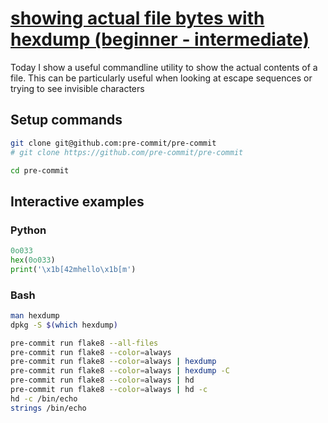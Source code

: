 # [showing actual file bytes with hexdump (beginner - intermediate)](https://youtu.be/FNyo1CSxBrg)

Today I show a useful commandline utility to show the actual contents of a file.  This can be particularly useful when looking at escape sequences or trying to see invisible characters

## Setup commands

```bash
git clone git@github.com:pre-commit/pre-commit
# git clone https://github.com/pre-commit/pre-commit

cd pre-commit
```

## Interactive examples

### Python

```python
0o033
hex(0o033)
print('\x1b[42mhello\x1b[m')
```

### Bash

```bash
man hexdump
dpkg -S $(which hexdump)

pre-commit run flake8 --all-files
pre-commit run flake8 --color=always
pre-commit run flake8 --color=always | hexdump
pre-commit run flake8 --color=always | hexdump -C
pre-commit run flake8 --color=always | hd
pre-commit run flake8 --color=always | hd -c
hd -c /bin/echo
strings /bin/echo
```
